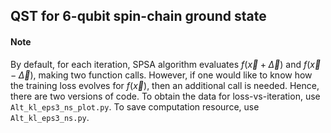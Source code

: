 ## QST for 6-qubit spin-chain ground state

#### Note

By default, for each iteration, SPSA algorithm evaluates $f\left(\vec{x}+\vec{\Delta}\right)$ and $f\left(\vec{x}-\vec{\Delta}\right)$, making two function calls. However, if one would like to know how the training loss evolves for $f\left(\vec{x}\right)$, then an additional call is needed. Hence, there are two versions of code.  To obtain the data for loss-vs-iteration, use `Alt_kl_eps3_ns_plot.py`. To save computation resource, use `Alt_kl_eps3_ns.py`.
